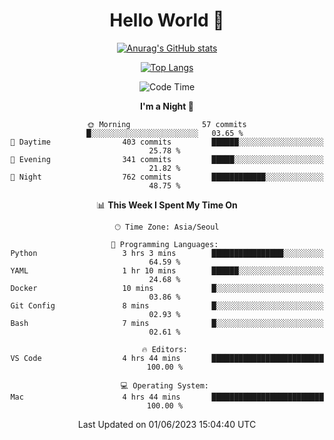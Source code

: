 <div align="center">

# Hello World 👋

[![Anurag's GitHub stats](https://github-readme-stats.vercel.app/api?username=taeho0888&show_icons=true&theme=dracula)](https://github.com/anuraghazra/github-readme-stats)

[![Top Langs](https://github-readme-stats.vercel.app/api/top-langs/?username=taeho0888&theme=dracula)](https://github.com/anuraghazra/github-readme-stats)
<!--
**taeho0888/taeho0888** is a ✨ _special_ ✨ repository because its `README.md` (this file) appears on your GitHub profile.

<!--START_SECTION:waka-->
![Code Time](http://img.shields.io/badge/Code%20Time-76%20hrs%2024%20mins-blue)

**I'm a Night 🦉** 

```text
🌞 Morning                57 commits          █░░░░░░░░░░░░░░░░░░░░░░░░   03.65 % 
🌆 Daytime                403 commits         ██████░░░░░░░░░░░░░░░░░░░   25.78 % 
🌃 Evening                341 commits         █████░░░░░░░░░░░░░░░░░░░░   21.82 % 
🌙 Night                  762 commits         ████████████░░░░░░░░░░░░░   48.75 % 
```


📊 **This Week I Spent My Time On** 

```text
🕑︎ Time Zone: Asia/Seoul

💬 Programming Languages: 
Python                   3 hrs 3 mins        ████████████████░░░░░░░░░   64.59 % 
YAML                     1 hr 10 mins        ██████░░░░░░░░░░░░░░░░░░░   24.68 % 
Docker                   10 mins             █░░░░░░░░░░░░░░░░░░░░░░░░   03.86 % 
Git Config               8 mins              █░░░░░░░░░░░░░░░░░░░░░░░░   02.93 % 
Bash                     7 mins              █░░░░░░░░░░░░░░░░░░░░░░░░   02.61 % 

🔥 Editors: 
VS Code                  4 hrs 44 mins       █████████████████████████   100.00 % 

💻 Operating System: 
Mac                      4 hrs 44 mins       █████████████████████████   100.00 % 
```


 Last Updated on 01/06/2023 15:04:40 UTC
<!--END_SECTION:waka-->
</div>
